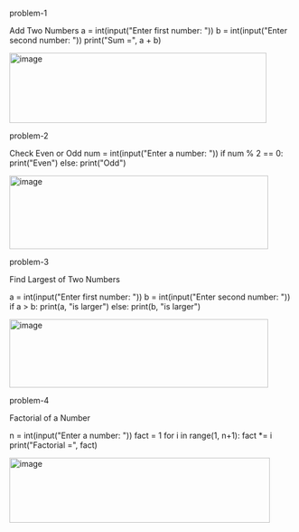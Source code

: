 problem-1

Add Two Numbers
a = int(input("Enter first number: "))
b = int(input("Enter second number: "))
print("Sum =", a + b)

<img width="455" height="124" alt="image" src="https://github.com/user-attachments/assets/fa5cd48b-01a5-4349-a4da-817c6627d4e5" />

problem-2

Check Even or Odd
num = int(input("Enter a number: "))
if num % 2 == 0:
    print("Even")
else:
    print("Odd")

<img width="458" height="130" alt="image" src="https://github.com/user-attachments/assets/f94e0d67-3aed-4061-8daf-415ffe9a914e" />

problem-3

Find Largest of Two Numbers

a = int(input("Enter first number: "))
b = int(input("Enter second number: "))
if a > b:
    print(a, "is larger")
else:
    print(b, "is larger")

<img width="458" height="121" alt="image" src="https://github.com/user-attachments/assets/c5892de3-09fb-44a1-8206-720220a19db0" />

problem-4

Factorial of a Number

n = int(input("Enter a number: "))
fact = 1
for i in range(1, n+1):
    fact *= i
print("Factorial =", fact)

<img width="461" height="115" alt="image" src="https://github.com/user-attachments/assets/391a9bd1-49f0-47fa-bb7b-c7c82bd7cbc9" />






    
